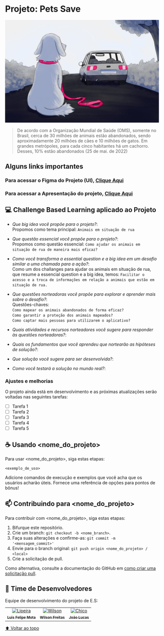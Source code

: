 # Projeto: Pets Save


<img src="Abandono-de-animais-1200x800.jpg" alt="exemplo imagem">

> De acordo com a Organização Mundial de Saúde (OMS), somente no Brasil, cerca de 30 milhões de animais estão abandonados, sendo aproximadamente 20 milhões de cães e 10 milhões de gatos. Em grandes metrópoles, para cada cinco habitantes há um cachorro. Desses, 10% estão abandonados (25 de mai. de 2022)

## Alguns links importantes

### Para acessar o Figma do Projeto (UI), [Clique Aqui](https://www.figma.com/file/WQt0vSYlpgCy7tAJxBaBkr/Untitled?node-id=19-140&t=aJM6Si5DJetBYxu5-0)
### Para acessar a Apresentação do projeto, [Clique Aqui](https://www.canva.com/design/DAFNPku86Zc/HmCPWTT6SvuV5OEiPsV52g/edit)



## 💻 Challenge Based Learning aplicado ao Projeto

* *Que big idea você propõe para o projeto?*:<br>Propomos como tema principal: `Animais em situação de rua`
* *Que questão essencial você propõe para o projeto?*:<br>Propomos como questão essencial: `Como ajudar os animais em situação de rua de maneira mais eficaz?`
* *Como você transforma a essential question e a big idea em um desafio similar a uma chamada para a ação?*:<br>Como um dos challanges para ajudar os animais em situação de rua, que resume a essencial question e a big idea, temos: `Facilitar o acesso e a troca de informações em relação a animais que estão em situação de rua.`

* *Que questões norteadoras você propõe para explorar e aprender mais sobre o desafio?*:<br>Questões-chaves: <br>`Como mapear os animais abandonados de forma eficaz?`<br>`Como garantir a proteção dos animais mapeados?`<br>`Como captar mais pessoas para utilizarem o aplicativo?`
* *Quais atividades e recursos norteadores você sugere para responder às questões norteadoras?*:
* *Quais os fundamentos que você aprendeu que nortearão as hipóteses de solução?*: 
* *Que solução você sugere para ser desenvolvida?*:
* *Como você testará a solução no mundo real?*:


### Ajustes e melhorias

O projeto ainda está em desenvolvimento e as próximas atualizações serão voltadas nas seguintes tarefas:

- [ ] Tarefa 1
- [ ] Tarefa 2
- [ ] Tarefa 3
- [ ] Tarefa 4
- [ ] Tarefa 5

## ☕ Usando <nome_do_projeto>

Para usar <nome_do_projeto>, siga estas etapas:

```
<exemplo_de_uso>
```

Adicione comandos de execução e exemplos que você acha que os usuários acharão úteis. Fornece uma referência de opções para pontos de bônus!

## 📫 Contribuindo para <nome_do_projeto>
<!---Se o seu README for longo ou se você tiver algum processo ou etapas específicas que deseja que os contribuidores sigam, considere a criação de um arquivo CONTRIBUTING.md separado--->
Para contribuir com <nome_do_projeto>, siga estas etapas:

1. Bifurque este repositório.
2. Crie um branch: `git checkout -b <nome_branch>`.
3. Faça suas alterações e confirme-as: `git commit -m '<mensagem_commit>'`
4. Envie para o branch original: `git push origin <nome_do_projeto> / <local>`
5. Crie a solicitação de pull.

Como alternativa, consulte a documentação do GitHub em [como criar uma solicitação pull](https://help.github.com/en/github/collaborating-with-issues-and-pull-requests/creating-a-pull-request).

## 🤝 Time de Desenvolvedores

Equipe de desenvolvimento do projeto de E.S:

<table>
  <tr>
    <td align="center">
      <a href="#">
        <img src="https://avatars.githubusercontent.com/u/83172852?s=400&u=3a0200ed602355a0a764c386f420bd3884d2f0b2&v=4" width="100px;" alt="Lipeira"/><br>
        <sub>
          <b>Luis Felipe Mota</b>
        </sub>
      </a>
    </td>
    <td align="center">
      <a href="#">
        <img src="https://s2.glbimg.com/FUcw2usZfSTL6yCCGj3L3v3SpJ8=/smart/e.glbimg.com/og/ed/f/original/2019/04/25/zuckerberg_podcast.jpg" width="100px;" alt="Wilson"/><br>
        <sub>
          <b>Wilson Freitas</b>
        </sub>
      </a>
    </td>
    <td align="center">
      <a href="#">
        <img src="https://miro.medium.com/max/360/0*1SkS3mSorArvY9kS.jpg" width="100px;" alt="Chico"/><br>
        <sub>
          <b>João Lucas</b>
        </sub>
      </a>
    </td>
  </tr>
</table>

[⬆ Voltar ao topo](#nome-do-projeto)<br>
